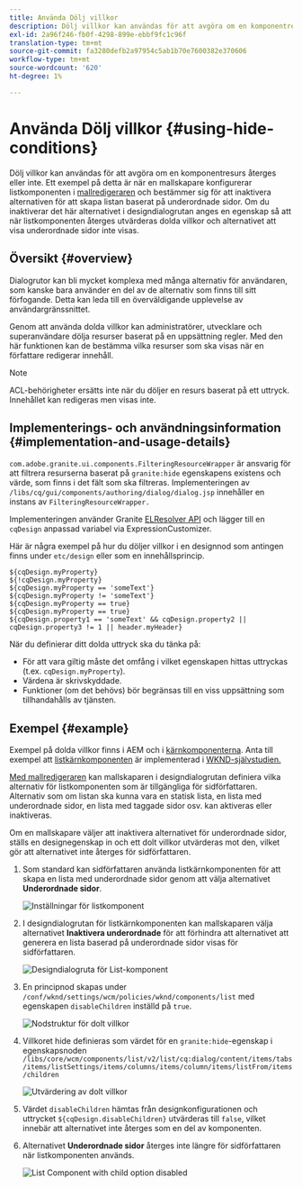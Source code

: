 ```yaml
---
title: Använda Dölj villkor
description: Dölj villkor kan användas för att avgöra om en komponentresurs återges eller inte.
exl-id: 2a96f246-fb0f-4298-899e-ebbf9fc1c96f
translation-type: tm+mt
source-git-commit: fa3280defb2a97954c5ab1b70e7600382e370606
workflow-type: tm+mt
source-wordcount: '620'
ht-degree: 1%

---
```


# Använda Dölj villkor {#using-hide-conditions}

Dölj villkor kan användas för att avgöra om en komponentresurs återges eller inte. Ett exempel på detta är när en mallskapare konfigurerar listkomponenten [](https://docs.adobe.com/content/help/en/experience-manager-core-components/using/components/list.html) i [mallredigeraren](/help/sites-cloud/authoring/features/templates.md) och bestämmer sig för att inaktivera alternativen för att skapa listan baserat på underordnade sidor. Om du inaktiverar det här alternativet i designdialogrutan anges en egenskap så att när listkomponenten återges utvärderas dolda villkor och alternativet att visa underordnade sidor inte visas.

## Översikt {#overview}

Dialogrutor kan bli mycket komplexa med många alternativ för användaren, som kanske bara använder en del av de alternativ som finns till sitt förfogande. Detta kan leda till en överväldigande upplevelse av användargränssnittet.

Genom att använda dolda villkor kan administratörer, utvecklare och superanvändare dölja resurser baserat på en uppsättning regler. Med den här funktionen kan de bestämma vilka resurser som ska visas när en författare redigerar innehåll.

>[!NOTE]
>
>ACL-behörigheter ersätts inte när du döljer en resurs baserat på ett uttryck. Innehållet kan redigeras men visas inte.

## Implementerings- och användningsinformation {#implementation-and-usage-details}

`com.adobe.granite.ui.components.FilteringResourceWrapper` är ansvarig för att filtrera resurserna baserat på  `granite:hide` egenskapens existens och värde, som finns i det fält som ska filtreras. Implementeringen av `/libs/cq/gui/components/authoring/dialog/dialog.jsp` innehåller en instans av `FilteringResourceWrapper.`

Implementeringen använder Granite [ELResolver API](https://helpx.adobe.com/experience-manager/6-5/sites/developing/using/reference-materials/granite-ui/api/jcr_root/libs/granite/ui/docs/server/el.html) och lägger till en `cqDesign` anpassad variabel via ExpressionCustomizer.

Här är några exempel på hur du döljer villkor i en designnod som antingen finns under `etc/design` eller som en innehållsprincip.

```
${cqDesign.myProperty}
${!cqDesign.myProperty}
${cqDesign.myProperty == 'someText'}
${cqDesign.myProperty != 'someText'}
${cqDesign.myProperty == true}
${cqDesign.myProperty == true}
${cqDesign.property1 == 'someText' && cqDesign.property2 || cqDesign.property3 != 1 || header.myHeader}
```

När du definierar ditt dolda uttryck ska du tänka på:

* För att vara giltig måste det omfång i vilket egenskapen hittas uttryckas (t.ex. `cqDesign.myProperty`).
* Värdena är skrivskyddade.
* Funktioner (om det behövs) bör begränsas till en viss uppsättning som tillhandahålls av tjänsten.

## Exempel {#example}

Exempel på dolda villkor finns i AEM och i [kärnkomponenterna](https://docs.adobe.com/content/help/en/experience-manager-core-components/using/introduction.html). Anta till exempel att [listkärnkomponenten](https://docs.adobe.com/content/help/en/experience-manager-core-components/using/components/list.html) är implementerad i [WKND-självstudien.](/help/implementing/developing/introduction/develop-wknd-tutorial.md)

[Med mallredigeraren](/help/sites-cloud/authoring/features/templates.md) kan mallskaparen i designdialogrutan definiera vilka alternativ för listkomponenten som är tillgängliga för sidförfattaren. Alternativ som om listan ska kunna vara en statisk lista, en lista med underordnade sidor, en lista med taggade sidor osv. kan aktiveras eller inaktiveras.

Om en mallskapare väljer att inaktivera alternativet för underordnade sidor, ställs en designegenskap in och ett dolt villkor utvärderas mot den, vilket gör att alternativet inte återges för sidförfattaren.

1. Som standard kan sidförfattaren använda listkärnkomponenten för att skapa en lista med underordnade sidor genom att välja alternativet **Underordnade sidor**.

   ![Inställningar för listkomponent](assets/hide-conditions-list-settings.png)

1. I designdialogrutan för listkärnkomponenten kan mallskaparen välja alternativet **Inaktivera underordnade** för att förhindra att alternativet att generera en lista baserad på underordnade sidor visas för sidförfattaren.

   ![Designdialogruta för List-komponent](assets/hide-conditions-list-design.png)

1. En principnod skapas under `/conf/wknd/settings/wcm/policies/wknd/components/list` med egenskapen `disableChildren` inställd på `true`.

   ![Nodstruktur för dolt villkor](assets/hide-conditions-node-structure.png)

1. Villkoret hide definieras som värdet för en `granite:hide`-egenskap i egenskapsnoden `/libs/core/wcm/components/list/v2/list/cq:dialog/content/items/tabs/items/listSettings/items/columns/items/column/items/listFrom/items/children`

   ![Utvärdering av dolt villkor](assets/hide-conditions-evaluation.png)

1. Värdet `disableChildren` hämtas från designkonfigurationen och uttrycket `${cqDesign.disableChildren}` utvärderas till `false`, vilket innebär att alternativet inte återges som en del av komponenten.

1. Alternativet **Underordnade sidor** återges inte längre för sidförfattaren när listkomponenten används.

   ![List Component with child option disabled](assets/hide-conditions-child-disabled.png)
